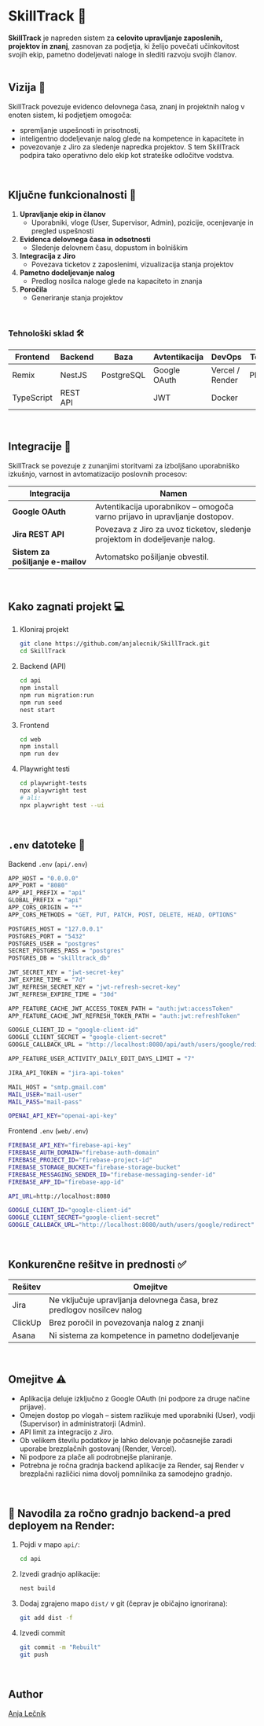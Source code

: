# SkillTrack 🥇
**SkillTrack** je napreden sistem za **celovito upravljanje zaposlenih, projektov in znanj**, zasnovan za podjetja, ki želijo povečati učinkovitost svojih ekip, pametno dodeljevati naloge in slediti razvoju svojih članov.
<br/><br/>

## Vizija 🌟
SkillTrack povezuje evidenco delovnega časa, znanj in projektnih nalog v enoten sistem, ki podjetjem omogoča:
- spremljanje uspešnosti in prisotnosti,
- inteligentno dodeljevanje nalog glede na kompetence in kapacitete in
- povezovanje z Jiro za sledenje napredka projektov.
S tem SkillTrack podpira tako operativno delo ekip kot strateške odločitve vodstva.
<br/>

## Ključne funkcionalnosti 🔧
<!--- - spacing -->
  1. **Upravljanje ekip in članov**
      - Uporabniki, vloge (User, Supervisor, Admin), pozicije, ocenjevanje in pregled uspešnosti
  2. **Evidenca delovnega časa in odsotnosti**
      - Sledenje delovnem času, dopustom in bolniškim
  3. **Integracija z Jiro**
      - Povezava ticketov z zaposlenimi, vizualizacija stanja projektov
  4. **Pametno dodeljevanje nalog**
      - Predlog nosilca naloge glede na kapaciteto in znanja
  5. **Poročila**
      - Generiranje stanja projektov
<br/>

### Tehnološki sklad 🛠️

| Frontend      | Backend  | Baza        | Avtentikacija   | DevOps           | Testiranje     |
|---------------|----------|-------------|------------------|-------------------|----------------|
| Remix         | NestJS   | PostgreSQL  | Google OAuth     | Vercel / Render   | Playwright     |
| TypeScript    | REST API |             | JWT              | Docker            |                |

<br/>

## Integracije 🔗

SkillTrack se povezuje z zunanjimi storitvami za izboljšano uporabniško izkušnjo, varnost in avtomatizacijo poslovnih procesov:

| Integracija                      | Namen                                                                 |
|----------------------------------|------------------------------------------------------------------------|
| **Google OAuth**                | Avtentikacija uporabnikov – omogoča varno prijavo in upravljanje dostopov. |
| **Jira REST API**               | Povezava z Jiro za uvoz ticketov, sledenje projektom in dodeljevanje nalog. |
| **Sistem za pošiljanje e-mailov** | Avtomatsko pošiljanje obvestil.         |
<br/>


## Kako zagnati projekt 💻
1. Kloniraj projekt
   ```bash
   git clone https://github.com/anjalecnik/SkillTrack.git
   cd SkillTrack
   ```
2. Backend (API)
    ```bash
   cd api
   npm install
   npm run migration:run
   npm run seed
   nest start
   ```
3. Frontend
    ```bash
    cd web
    npm install
    npm run dev
   ```
4. Playwright testi
     ```bash
     cd playwright-tests
     npx playwright test
     # ali:
     npx playwright test --ui
     ```
<br/>

## `.env` datoteke 🔐
Backend `.env` (`api/.env`)
  ```bash
  APP_HOST = "0.0.0.0"
  APP_PORT = "8080"
  APP_API_PREFIX = "api"
  GLOBAL_PREFIX = "api"
  APP_CORS_ORIGIN = "*"
  APP_CORS_METHODS = "GET, PUT, PATCH, POST, DELETE, HEAD, OPTIONS"
  
  POSTGRES_HOST = "127.0.0.1"
  POSTGRES_PORT = "5432"
  POSTGRES_USER = "postgres"
  SECRET_POSTGRES_PASS = "postgres"
  POSTGRES_DB = "skilltrack_db"
  
  JWT_SECRET_KEY = "jwt-secret-key"
  JWT_EXPIRE_TIME = "7d"
  JWT_REFRESH_SECRET_KEY = "jwt-refresh-secret-key"
  JWT_REFRESH_EXPIRE_TIME = "30d"
  
  APP_FEATURE_CACHE_JWT_ACCESS_TOKEN_PATH = "auth:jwt:accessToken"
  APP_FEATURE_CACHE_JWT_REFRESH_TOKEN_PATH = "auth:jwt:refreshToken"
  
  GOOGLE_CLIENT_ID = "google-client-id"
  GOOGLE_CLIENT_SECRET = "google-client-secret"
  GOOGLE_CALLBACK_URL = "http://localhost:8080/api/auth/users/google/redirect"
  
  APP_FEATURE_USER_ACTIVITY_DAILY_EDIT_DAYS_LIMIT = "7"
  
  JIRA_API_TOKEN = "jira-api-token"
  
  MAIL_HOST = "smtp.gmail.com"
  MAIL_USER="mail-user"
  MAIL_PASS="mail-pass"
  
  OPENAI_API_KEY="openai-api-key"
  ```
Frontend `.env` (`web/.env`)
  ```bash
  FIREBASE_API_KEY="firebase-api-key"
  FIREBASE_AUTH_DOMAIN="firebase-auth-domain"
  FIREBASE_PROJECT_ID="firebase-project-id"
  FIREBASE_STORAGE_BUCKET="firebase-storage-bucket"
  FIREBASE_MESSAGING_SENDER_ID="firebase-messaging-sender-id"
  FIREBASE_APP_ID="firebase-app-id"
  
  API_URL=http://localhost:8080
  
  GOOGLE_CLIENT_ID="google-client-id"
  GOOGLE_CLIENT_SECRET="google-client-secret"
  GOOGLE_CALLBACK_URL="http://localhost:8080/auth/users/google/redirect"
  ```
<br/>

## Konkurenčne rešitve in prednosti ✅
| Rešitev   | Omejitve                                                                 |
|-----------|--------------------------------------------------------------------------|
| Jira      | Ne vključuje upravljanja delovnega časa, brez predlogov nosilcev nalog |
| ClickUp   | Brez poročil in povezovanja nalog z znanji              |
| Asana     | Ni sistema za kompetence in pametno dodeljevanje                         |
<br/>

## Omejitve ⚠️
- Aplikacija deluje izključno z Google OAuth (ni podpore za druge načine prijave).
- Omejen dostop po vlogah – sistem razlikuje med uporabniki (User), vodji (Supervisor) in administratorji (Admin).
- API limit za integracijo z Jiro.
- Ob velikem številu podatkov je lahko delovanje počasnejše zaradi uporabe brezplačnih gostovanj (Render, Vercel).
- Ni podpore za plače ali podrobnejše planiranje.
- Potrebna je ročna gradnja backend aplikacije za Render, saj Render v brezplačni različici nima dovolj pomnilnika za samodejno gradnjo.
<br/>

## 🔧 Navodila za ročno gradnjo backend-a pred deployem na Render:
1. Pojdi v mapo `api/`:
   ```bash
   cd api
   ```
2. Izvedi gradnjo aplikacije:
    ```bash
   nest build
   ```
3. Dodaj zgrajeno mapo `dist/` v git (čeprav je običajno ignorirana):
    ```bash
    git add dist -f
   ```
4. Izvedi commit
     ```bash
    git commit -m "Rebuilt"
    git push
     ```
<br/>

## Author
[Anja Lečnik](https://si.linkedin.com/in/anja-lecnik)
